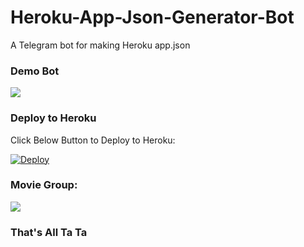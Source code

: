 # Heroku-App-Json-Generator-Bot
A Telegram bot for making Heroku app.json


### Demo Bot
<a href="https://t.me/HerokUappJsonGeneratorBot"><img src="https://img.shields.io/badge/Telegram-Demo%20Bot-blue.svg?logo=telegram"></a>

### Deploy to Heroku
Click Below Button to Deploy to Heroku:

[![Deploy](https://www.herokucdn.com/deploy/button.svg)](https://heroku.com/deploy?template=https://github.com/Judson-web/Heroku-App-Json-Generator-Bot)

### Movie Group:
<a href="https://t.me/storytym"><img src="https://img.shields.io/badge/Telegram-Join%20Telegram%20Group-blue.svg?logo=telegram"></a>

### That's All Ta Ta 
